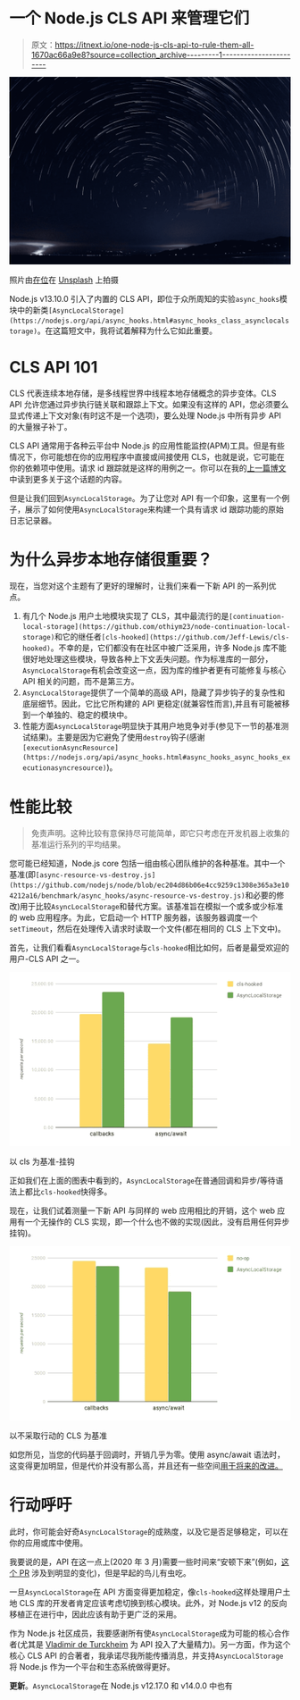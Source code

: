 # 一个 Node.js CLS API 来管理它们

> 原文：<https://itnext.io/one-node-js-cls-api-to-rule-them-all-1670ac66a9e8?source=collection_archive---------1----------------------->

![](img/ff37fe25ea86cb8be24d3413a5679220.png)

照片由[在位](https://unsplash.com/@jareeign?utm_source=medium&utm_medium=referral)在 [Unsplash](https://unsplash.com?utm_source=medium&utm_medium=referral) 上拍摄

Node.js v13.10.0 引入了内置的 CLS API，即位于众所周知的实验`async_hooks`模块中的新类`[AsyncLocalStorage](https://nodejs.org/api/async_hooks.html#async_hooks_class_asynclocalstorage)`。在这篇短文中，我将试着解释为什么它如此重要。

# CLS API 101

CLS 代表连续本地存储，是多线程世界中线程本地存储概念的异步变体。CLS API 允许您通过异步执行链关联和跟踪上下文。如果没有这样的 API，您必须要么显式传递上下文对象(有时这不是一个选项)，要么处理 Node.js 中所有异步 API 的大量猴子补丁。

CLS API 通常用于各种云平台中 Node.js 的应用性能监控(APM)工具。但是有些情况下，你可能想在你的应用程序中直接或间接使用 CLS，也就是说，它可能在你的依赖项中使用。请求 id 跟踪就是这样的用例之一。你可以在我的[上一篇博文](/request-id-tracing-in-node-js-applications-c517c7dab62d)中读到更多关于这个话题的内容。

但是让我们回到`AsyncLocalStorage`。为了让您对 API 有一个印象，这里有一个例子，展示了如何使用`AsyncLocalStorage`来构建一个具有请求 id 跟踪功能的原始日志记录器。

# 为什么异步本地存储很重要？

现在，当您对这个主题有了更好的理解时，让我们来看一下新 API 的一系列优点。

1.  有几个 Node.js 用户土地模块实现了 CLS，其中最流行的是`[continuation-local-storage](https://github.com/othiym23/node-continuation-local-storage)`和它的继任者`[cls-hooked](https://github.com/Jeff-Lewis/cls-hooked)`。不幸的是，它们都没有在社区中被广泛采用，许多 Node.js 库不能很好地处理这些模块，导致各种上下文丢失问题。作为标准库的一部分，`AsyncLocalStorage`有机会改变这一点，因为库的维护者更有可能修复与核心 API 相关的问题，而不是第三方。
2.  `AsyncLocalStorage`提供了一个简单的高级 API，隐藏了异步钩子的复杂性和底层细节。因此，它比它所构建的 API 更稳定(就兼容性而言),并且有可能被移到一个单独的、稳定的模块中。
3.  性能方面`AsyncLocalStorage`明显快于其用户地竞争对手(参见下一节的基准测试结果)。主要是因为它避免了使用`destroy`钩子(感谢`[executionAsyncResource](https://nodejs.org/api/async_hooks.html#async_hooks_async_hooks_executionasyncresource)`)。

# 性能比较

> 免责声明。这种比较有意保持尽可能简单，即它只考虑在开发机器上收集的基准运行系列的平均结果。

您可能已经知道，Node.js core 包括一组由核心团队维护的各种基准。其中一个基准(即`[async-resource-vs-destroy.js](https://github.com/nodejs/node/blob/ec204d86b06e4cc9259c1308e365a3e104212a16/benchmark/async_hooks/async-resource-vs-destroy.js)`和必要的修改)用于比较`AsyncLocalStorage`和替代方案。该基准旨在模拟一个或多或少标准的 web 应用程序。为此，它启动一个 HTTP 服务器，该服务器调度一个`setTimeout`，然后在处理传入请求时读取一个文件(都在相同的 CLS 上下文中)。

首先，让我们看看`AsyncLocalStorage`与`cls-hooked`相比如何，后者是最受欢迎的用户-CLS API 之一。

![](img/63f47c49b8eadbd3283f999504a84864.png)

以 cls 为基准-挂钩

正如我们在上面的图表中看到的，`AsyncLocalStorage`在普通回调和异步/等待语法上都比`cls-hooked`快得多。

现在，让我们试着测量一下新 API 与同样的 web 应用相比的开销，这个 web 应用有一个无操作的 CLS 实现，即一个什么也不做的实现(因此，没有启用任何异步挂钩)。

![](img/20240896e253cfe5b9ff7ce67faaccc9.png)

以不采取行动的 CLS 为基准

如您所见，当您的代码基于回调时，开销几乎为零。使用 async/await 语法时，这变得更加明显，但是代价并没有那么高，并且还有一些空间[用于将来的改进。](https://twitter.com/stephenbelanger/status/1234395447327805440?s=20)

# 行动呼吁

此时，你可能会好奇`AsyncLocalStorage`的成熟度，以及它是否足够稳定，可以在你的应用或库中使用。

我要说的是，API 在这一点上(2020 年 3 月)需要一些时间来“安顿下来”(例如，[这个 PR](https://github.com/nodejs/node/pull/31950) 涉及到明显的变化)，但是早起的鸟儿有虫吃。

一旦`AsyncLocalStorage`在 API 方面变得更加稳定，像`cls-hooked`这样处理用户土地 CLS 库的开发者肯定应该考虑切换到核心模块。此外，对 Node.js v12 的反向移植正在进行中，因此应该有助于更广泛的采用。

作为 Node.js 社区成员，我要感谢所有使`AsyncLocalStorage`成为可能的核心合作者(尤其是 [Vladimir de Turckheim](https://medium.com/u/b662fb63374b?source=post_page-----1670ac66a9e8--------------------------------) 为 API 投入了大量精力)。另一方面，作为这个核心 CLS API 的合著者，我承诺尽我所能传播消息，并支持`AsyncLocalStorage`将 Node.js 作为一个平台和生态系统做得更好。

**更新**。`AsyncLocalStorage`在 Node.js v12.17.0 和 v14.0.0 中也有